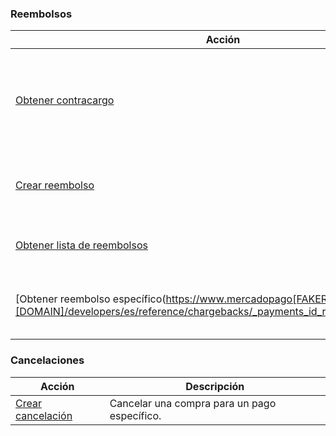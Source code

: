 ### Reembolsos

|Acción|Descripción|
|---|---|
|[Obtener contracargo](https://www.mercadopago[FAKER][URL][DOMAIN]/developers/es/reference/chargebacks/_chargebacks_id/get)|Consulta toda la información de un contracargo de tu producto o servicio con el ID del contracargo que quieras.|
|[Crear reembolso](https://www.mercadopago[FAKER][URL][DOMAIN]/developers/es/reference/chargebacks/_payments_id_refunds/post)|Crear reembolsos parciales/totales para un pago específico.|
|[Obtener lista de reembolsos](https://www.mercadopago[FAKER][URL][DOMAIN]/developers/es/reference/chargebacks/_payments_id_refunds/get)|Consultar todos los reembolsos para un pago específico.|
|[Obtener reembolso específico(https://www.mercadopago[FAKER][URL][DOMAIN]/developers/es/reference/chargebacks/_payments_id_refunds_refund_id/get)|Consultar reembolso específico de un pago determinado.|

### Cancelaciones

|Acción|Descripción|
|---|---|
|[Crear cancelación](https://www.mercadopago[FAKER][URL][DOMAIN]/developers/es/reference/chargebacks/_payments_payment_id/put)|Cancelar una compra para un pago específico.|


